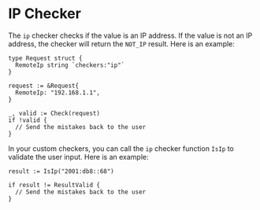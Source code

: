 # IP Checker

The ```ip``` checker checks if the value is an IP address. If the value is not an IP address, the checker will return the ```NOT_IP``` result. Here is an example:

```golang
type Request struct {
  RemoteIp string `checkers:"ip"`
}

request := &Request{
  RemoteIp: "192.168.1.1",
}

_, valid := Check(request)
if !valid {
  // Send the mistakes back to the user
}
```

In your custom checkers, you can call the ```ip``` checker function ```IsIp``` to validate the user input. Here is an example:

```golang
result := IsIp("2001:db8::68")

if result != ResultValid {
  // Send the mistakes back to the user
}
```
